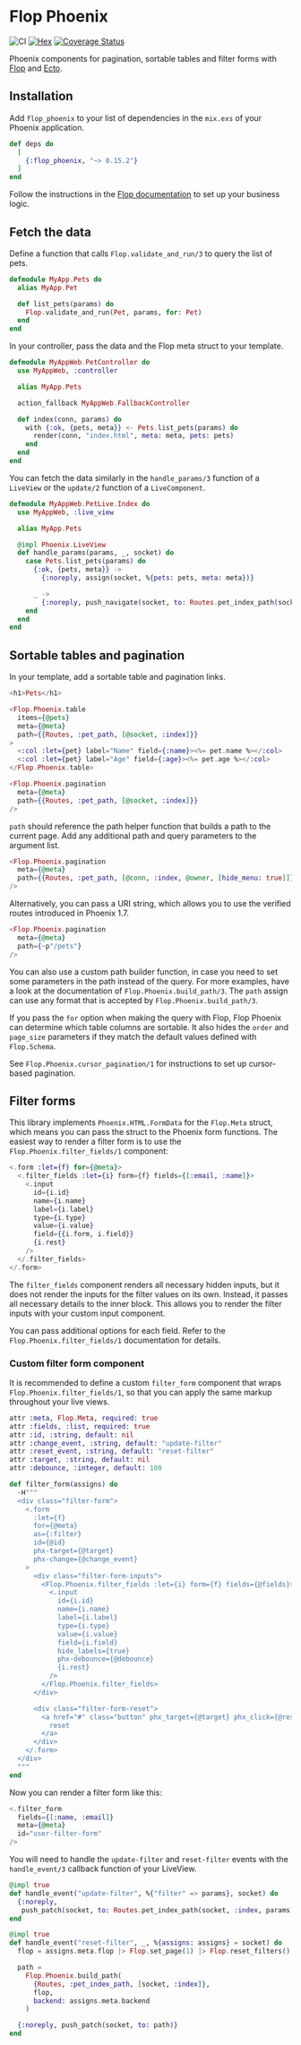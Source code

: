 # Flop Phoenix

![CI](https://github.com/woylie/flop_phoenix/workflows/CI/badge.svg) [![Hex](https://img.shields.io/hexpm/v/flop_phoenix)](https://hex.pm/packages/flop_phoenix) [![Coverage Status](https://coveralls.io/repos/github/woylie/flop_phoenix/badge.svg)](https://coveralls.io/github/woylie/flop_phoenix)

Phoenix components for pagination, sortable tables and filter forms with
[Flop](https://hex.pm/packages/flop) and [Ecto](https://hex.pm/packages/ecto).

## Installation

Add `flop_phoenix` to your list of dependencies in the `mix.exs` of your Phoenix
application.

```elixir
def deps do
  [
    {:flop_phoenix, "~> 0.15.2"}
  ]
end
```

Follow the instructions in the
[Flop documentation](https://hex.pm/packages/flop) to set up your business
logic.

## Fetch the data

Define a function that calls `Flop.validate_and_run/3` to query the list of
pets.

```elixir
defmodule MyApp.Pets do
  alias MyApp.Pet

  def list_pets(params) do
    Flop.validate_and_run(Pet, params, for: Pet)
  end
end
```

In your controller, pass the data and the Flop meta struct to your template.

```elixir
defmodule MyAppWeb.PetController do
  use MyAppWeb, :controller

  alias MyApp.Pets

  action_fallback MyAppWeb.FallbackController

  def index(conn, params) do
    with {:ok, {pets, meta}} <- Pets.list_pets(params) do
      render(conn, "index.html", meta: meta, pets: pets)
    end
  end
end
```

You can fetch the data similarly in the `handle_params/3` function of a
`LiveView` or the `update/2` function of a `LiveComponent`.

```elixir
defmodule MyAppWeb.PetLive.Index do
  use MyAppWeb, :live_view

  alias MyApp.Pets

  @impl Phoenix.LiveView
  def handle_params(params, _, socket) do
    case Pets.list_pets(params) do
      {:ok, {pets, meta}} ->
        {:noreply, assign(socket, %{pets: pets, meta: meta})}

      _ ->
        {:noreply, push_navigate(socket, to: Routes.pet_index_path(socket, :index))}
    end
  end
end
```

## Sortable tables and pagination

In your template, add a sortable table and pagination links.

```elixir
<h1>Pets</h1>

<Flop.Phoenix.table
  items={@pets}
  meta={@meta}
  path={{Routes, :pet_path, [@socket, :index]}}
>
  <:col :let={pet} label="Name" field={:name}><%= pet.name %></:col>
  <:col :let={pet} label="Age" field={:age}><%= pet.age %></:col>
</Flop.Phoenix.table>

<Flop.Phoenix.pagination
  meta={@meta}
  path={{Routes, :pet_path, [@socket, :index]}}
/>
```

`path` should reference the path helper function that builds a path to
the current page. Add any additional path and query parameters to the argument
list.

```elixir
<Flop.Phoenix.pagination
  meta={@meta}
  path={{Routes, :pet_path, [@conn, :index, @owner, [hide_menu: true]]}}
/>
```

Alternatively, you can pass a URI string, which allows you to use the
verified routes introduced in Phoenix 1.7.

```elixir
<Flop.Phoenix.pagination
  meta={@meta}
  path={~p"/pets"}
/>
```

You can also use a custom path builder function, in case you need to set some
parameters in the path instead of the query. For more examples, have a look at
the documentation of `Flop.Phoenix.build_path/3`. The `path` assign can use any
format that is accepted by `Flop.Phoenix.build_path/3`.

If you pass the `for` option when making the query with Flop, Flop Phoenix can
determine which table columns are sortable. It also hides the `order` and
`page_size` parameters if they match the default values defined with
`Flop.Schema`.

See `Flop.Phoenix.cursor_pagination/1` for instructions to set up cursor-based
pagination.

## Filter forms

This library implements `Phoenix.HTML.FormData` for the `Flop.Meta` struct,
which means you can pass the struct to the Phoenix form functions. The
easiest way to render a filter form is to use the `Flop.Phoenix.filter_fields/1`
component:

```elixir
<.form :let={f} for={@meta}>
  <.filter_fields :let={i} form={f} fields={[:email, :name]}>
    <.input
      id={i.id}
      name={i.name}
      label={i.label}
      type={i.type}
      value={i.value}
      field={{i.form, i.field}}
      {i.rest}
    />
  </.filter_fields>
</.form>
```

The `filter_fields` component renders all necessary hidden inputs, but it does
not render the inputs for the filter values on its own. Instead, it passes all
necessary details to the inner block. This allows you to render the filter
inputs with your custom input component.

You can pass additional options for each field. Refer to the
`Flop.Phoenix.filter_fields/1` documentation for details.

### Custom filter form component

It is recommended to define a custom `filter_form` component that wraps
`Flop.Phoenix.filter_fields/1`, so that you can apply the same markup
throughout your live views.

```elixir
attr :meta, Flop.Meta, required: true
attr :fields, :list, required: true
attr :id, :string, default: nil
attr :change_event, :string, default: "update-filter"
attr :reset_event, :string, default: "reset-filter"
attr :target, :string, default: nil
attr :debounce, :integer, default: 100

def filter_form(assigns) do
  ~H"""
  <div class="filter-form">
    <.form
      :let={f}
      for={@meta}
      as={:filter}
      id={@id}
      phx-target={@target}
      phx-change={@change_event}
    >
      <div class="filter-form-inputs">
        <Flop.Phoenix.filter_fields :let={i} form={f} fields={@fields}>
          <.input
            id={i.id}
            name={i.name}
            label={i.label}
            type={i.type}
            value={i.value}
            field={i.field}
            hide_labels={true}
            phx-debounce={@debounce}
            {i.rest}
          />
        </Flop.Phoenix.filter_fields>
      </div>

      <div class="filter-form-reset">
        <a href="#" class="button" phx_target={@target} phx_click={@reset_event}>
          reset
        </a>
      </div>
    </.form>
  </div>
  """
end
```

Now you can render a filter form like this:

```elixir
<.filter_form
  fields={[:name, :email]}
  meta={@meta}
  id="user-filter-form"
/>
```

You will need to handle the `update-filter` and `reset-filter` events with the
`handle_event/3` callback function of your LiveView.

```elixir
@impl true
def handle_event("update-filter", %{"filter" => params}, socket) do
  {:noreply,
   push_patch(socket, to: Routes.pet_index_path(socket, :index, params))}
end

@impl true
def handle_event("reset-filter", _, %{assigns: assigns} = socket) do
  flop = assigns.meta.flop |> Flop.set_page(1) |> Flop.reset_filters()

  path =
    Flop.Phoenix.build_path(
      {Routes, :pet_index_path, [socket, :index]},
      flop,
      backend: assigns.meta.backend
    )

  {:noreply, push_patch(socket, to: path)}
end
```

